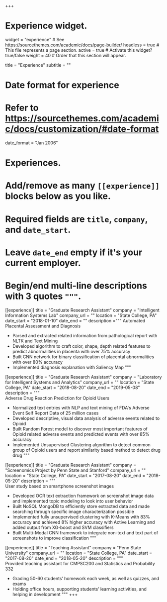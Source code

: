 +++
# Experience widget.
widget = "experience"  # See https://sourcethemes.com/academic/docs/page-builder/
headless = true  # This file represents a page section.
active = true  # Activate this widget? true/false
weight = 40  # Order that this section will appear.

title = "Experience"
subtitle = ""

# Date format for experience
#   Refer to https://sourcethemes.com/academic/docs/customization/#date-format
date_format = "Jan 2006"

# Experiences.
#   Add/remove as many `[[experience]]` blocks below as you like.
#   Required fields are `title`, `company`, and `date_start`.
#   Leave `date_end` empty if it's your current employer.
#   Begin/end multi-line descriptions with 3 quotes `"""`.
[[experience]]
  title = "Graduate Research Assistant"
  company = "Intelligent Information Systems Lab"
  company_url = ""
  location = "State College, PA"
  date_start = "2018-01-10"
  date_end = ""
  description ="""
  Automated Placental Assessment and Diagnosis
* Parsed and extracted related information from
  pathological report with NLTK and Text Mining
* Developed algorithm to craft color, shape, depth
  related features to predict abnormalities in
  placenta with over 75% accuracy
* Built CNN network for binary classification of
  placental abnormalities with over 80% accuracy
* Implemented diagnosis explanation with Saliency Map 
  """

[[experience]]
  title = "Graduate Research Assistant"
  company = "Laboratory for Intelligent Systems and Analytics"
  company_url = ""
  location = "State College, PA"
  date_start = "2018-08-20"
  date_end = "2019-05-08"
  description = """  
Adverse Drug Reaction Prediction for Opioid Users
*  Normalized text entries with NLP and text mining of
FDA's Adverse Event Self Report Data of 25 million
cases
* Developed descriptive, visual data analysis of
adverse events related to Opioid
* Built Random Forest model to discover most
important features of Opioid related adverse
events and predicted events with over 85%
accuracy
* Implemented Unsupervised Clustering algorithm to
detect common group of Opioid users and report
similarity based method to detect drug drug
"""

[[experience]]
  title = "Graduate Research Assistant"
  company = "Screenomics Project by Penn State and Stanford"
  company_url = ""
  location = "State College, PA"
  date_start = "2017-08-20"
  date_end = "2018-05-20"
  description = """  
User study based on smartphone screenshot images
*  Developed OCR text extraction framework on
screenshot image data and implemented topic
modeling to look into user behavior
* Built NoSQL MongoDB to efficiently store extracted
data and made searching through specific image
characterization possible
* Implemented fully unsupervised clustering with
K-Means with 83% accuracy and achieved 8%
higher accuracy with Active Learning and added
output from XG-boost and SVM classifiers
* Built Multi-Modal CNN framework to integrate
non-text and text part of screenshots to improve
classification
"""

[[experience]]
  title = "Teaching Assistant"
  company = "Penn State University"
  company_url = ""
  location = "State College, PA"
  date_start = "2017-08-20"
  date_end = "2018-05-20"
  description = """  
Provided teaching assistant for CMPSC200 and Statistics and Probability 332
*  Grading 50-60 students’ homework each week, as well as quizzes, and exams
*  Holding office hours, supporting students’ learning activities, and helping in development
"""
+++